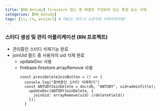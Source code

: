 ```yaml
---
title: [RN_Antudy] firestore 필드 중 배열로 구성되어 있는 특정 요소 삭제
categories: [RN_Antudy]
tags: [js, rn, project] # TAG는 반드시 소문자로 이루어져야함!
---
```


### 스터디 생성 및 관리 어플리케이션 (RN 프로젝트)


* 관리중인 스터디 삭제기능 완료
* joinUid 필드 중 사용자의 uid 삭제 완료
  * updateDoc 사용
  * firebase.firestore.arrayRemove 사용
    ```
    const pressDeleteJoinButton = () => {
      console.log("참여중인 스터디 삭제하기")
      const ANTUDYJoinDelete = doc(db, "ANTUDY", uid+adminTitle);
        updateDoc(ANTUDYJoinDelete, {
          joinUid: arrayRemove(uid) //deleteField()
        });
      }
      ```